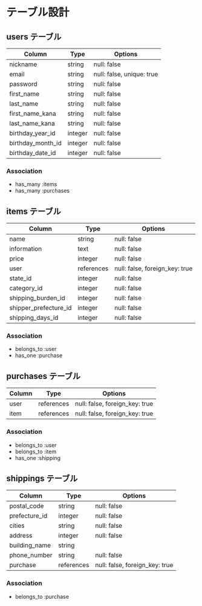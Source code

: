 # テーブル設計

## users テーブル

| Column             | Type    | Options                       |
| ------------------ | ------- | ----------------------------- |
| nickname           | string  | null: false                   |
| email              | string  | null: false, unique: true     |
| password           | string  | null: false                   |
| first_name         | string  | null: false                   |
| last_name          | string  | null: false                   |
| first_name_kana    | string  | null: false                   |
| last_name_kana     | string  | null: false                   |
| birthday_year_id   | integer | null: false                   | 
| birthday_month_id  | integer | null: false                   | 
| birthday_date_id   | integer | null: false                   | 

### Association

- has_many :items
- has_many :purchases

## items テーブル

| Column                | Type       | Options                        |
| --------------------- | ---------- | ------------------------------ |
| name                  | string     | null: false                    |
| information           | text       | null: false                    |
| price                 | integer    | null: false                    |
| user                  | references | null: false, foreign_key: true |
| state_id              | integer    | null: false                    |
| category_id           | integer    | null: false 				      |
| shipping_burden_id    | integer    | null: false                    |
| shipper_prefecture_id | integer    | null: false                    |
| shipping_days_id      | integer    | null: false                    |

### Association

- belongs_to :user 
- has_one :purchase

## purchases テーブル

| Column   | Type       | Options                        |
| -------- | ---------- | ------------------------------ |
| user     | references | null: false, foreign_key: true |
| item     | references | null: false, foreign_key: true |

### Association
- belongs_to :user
- belongs_to :item
- has_one :shipping

## shippings テーブル

| Column        | Type       | Options                        |
| ------------- | ---------- | ------------------------------ |
| postal_code   | string     | null: false                    |
| prefecture_id | integer    | null: false                    |
| cities        | string     | null: false                    |
| address       | integer    | null: false                    |
| building_name | string     |                                |
| phone_number  | string     | null: false                    |
| purchase      | references | null: false, foreign_key: true |

### Association

- belongs_to :purchase